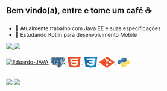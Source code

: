 ## Bem vindo(a), entre e tome um café ☕

- 🔭 Atualmente trabalho com Java EE e suas especificações
- 🌱 Estudando Kotlin para desenvolvimento Mobile

 <div>
  <a href="https://github.com/EduardoMaxwell">
  <img height="180em" src="https://github-readme-stats.vercel.app/api?username=EduardoMaxwell&show_icons=true&theme=algolia&include_all_commits=true&count_private=true"/>
  <img height="180em" src="https://github-readme-stats.vercel.app/api/top-langs/?username=EduardoMaxwell&layout=compact&langs_count=7&theme=algolia"/>
</div>
  
<div style="display: inline_block"><br>
  <img align="center" alt="Eduardo-JAVA" height="30" width="40" src='https://img.shields.io/badge/Java-ED8B00?style=for-the-badge&logo=java&logoColor=white'>
  <img align="center" alt="Eduardo-POSTGRESQL" height="30" width="40" src='https://raw.githubusercontent.com/devicons/devicon/master/icons/postgresql/postgresql-original.svg'>
  <img align="center" alt="Eduardo-HTML" height="30" width="40" src="https://raw.githubusercontent.com/devicons/devicon/master/icons/html5/html5-original.svg">
  <img align="center" alt="Eduardo-CSS" height="30" width="40" src="https://raw.githubusercontent.com/devicons/devicon/master/icons/css3/css3-original.svg">
  <img align="center" alt="Eduardo-GIT" height="30" width="40" src='https://raw.githubusercontent.com/devicons/devicon/master/icons/git/git-original.svg'>
  <img align="center" alt="Eduardo-PYTHON" height="30" width="40" src='https://raw.githubusercontent.com/devicons/devicon/master/icons/python/python-original.svg'>
</div>
  
##
 
<div> 
  <a href="https://www.linkedin.com/in/eduardo-maxwell/" target="_blank"><img src="https://img.shields.io/badge/-LinkedIn-%230077B5?style=for-the-badge&logo=linkedin&logoColor=white" target="_blank"></a>
  <a href = "mailto:eduardomaxwell2011@gmail.com"><img src="https://img.shields.io/badge/-Gmail-%23333?style=for-the-badge&logo=gmail&logoColor=white" target="_blank"></a>

</div>

